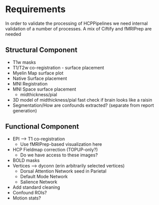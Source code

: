 # Requirements 
In order to validate the processing of HCPPipelines we need internal validation of a number of processes. A mix of Ciftify and fMRIPrep are needed

## Structural Component 
* T1w masks
* T1/T2w co-registration - surface placement
* Myelin Map surface plot
* Native Surface placement
* MNI Registration
* MNI Space surface placement
	* midthickness/pial
* 3D model of midthickness/pial fast check if brain looks like a raisin
* Segmentation/How are confounds extracted? (separate from report generation)

## Functional Component 
* EPI --> T1 co-registration
	* Use fMRIPrep-based visualization here
* HCP Fieldmap correction (TOPUP-only?)
	* Do we have access to these images?
* BOLD masks
* Vertices --> dyconn (erin arbitrarily selected vertices)
	* Dorsal Attention Network seed in Parietal
	* Default Mode Network
	* Salience Network
* Add standard cleaning
* Confound ROIs?
* Motion stats?
